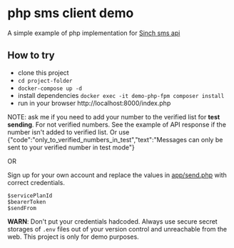 # php sms client demo

A simple example of php implementation for [Sinch sms api](https://developers.sinch.com/docs/sms/)

## How to try

- clone this project
- ``cd project-folder``
- ``docker-compose up -d``
- install dependencies ``docker exec -it demo-php-fpm composer install``
- run in your browser http://localhost:8000/index.php

NOTE: ask me if you need to add your number to the verified list for **test sending**. For not verified numbers. See the
example of API response if the number isn't added to verified list. Or use
{"code":"only_to_verified_numbers_in_test","text":"Messages can only be sent to your verified number in test mode"}

OR

Sign up for your own account and replace the values in [app/send.php](https://github.com/viko05/php-sms-demo/blob/FEAT-setup-simple-php-sms-client/app/public/send.php)
with correct credentials.
```
$servicePlanId
$bearerToken
$sendFrom
```

**WARN**: Don't put your credentials hadcoded. Always use secure secret storages of ``.env`` files out of your version control 
and unreachable from the web. This project is only for demo purposes.